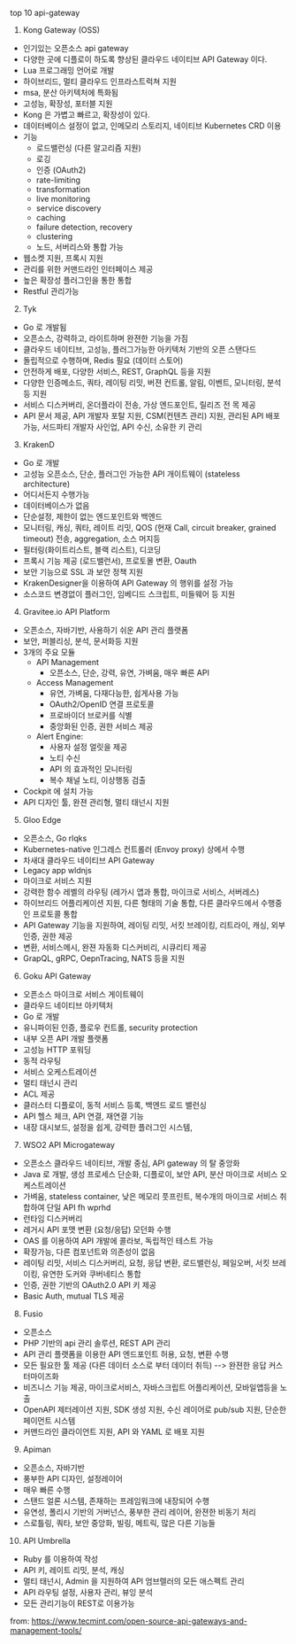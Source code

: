 top 10 api-gateway

1. Kong Gateway (OSS)
- 인기있는 오픈소스 api gateway
- 다양한 곳에 디플로이 하도록 향상된 클라우드 네이티브 API Gateway 이다. 
- Lua 프로그래밍 언어로 개발
- 하이브리드, 멀티 클라우드 인프라스트럭쳐 지원
- msa, 분산 아키텍처에 특화됨
- 고성능, 확장성, 포터블 지원
- Kong 은 가볍고 빠르고, 확장성이 있다. 
- 데이터베이스 설정이 없고, 인메모리 스토리지, 네이티브 Kubernetes CRD 이용
- 기능
	- 로드밸런싱 (다른 알고리즘 지원)
	- 로깅
	- 인증 (OAuth2)
	- rate-limiting
	- transformation
	- live monitoring
	- service discovery
	- caching
	- failure detection, recovery
	- clustering
	- 노드, 서버리스와 통합 가능 
- 웹소켓 지원, 프록시 지원
- 관리를 위한 커맨드라인 인터페이스 제공
- 높은 확장성 플러그인을 통한 통합
- Restful 관리가능

2. Tyk
- Go 로 개발됨
- 오픈소스, 강력하고, 라이트하며 완젼한 기능을 가짐
- 클라우드 네이티브, 고성능, 플러그가능한 아키텍처 기반의 오픈 스탠다드
- 돌립적으로 수행하며, Redis 필요 (데이터 스토어)
- 안전하게 배포, 다양한 서비스, REST, GraphQL 등을 지원
- 다양한 인증메소드, 쿼타, 레이팅 리밋, 버젼 컨트롤, 알림, 이벤트, 모니터링, 분석 등 지원
- 서비스 디스커버리, 온더플라이 전송, 가상 엔드포인트, 릴리즈 전 목 제공
- API 문서 제공, API 개발자 포탈 지원, CSM(컨텐츠 관리) 지원, 관리된 API 배포 가능, 서드파티 개발자 사인업, API 수신, 소유한 키 관리

3. KrakenD
- Go 로 개발
- 고성능 오픈소스, 단순, 플러그인 가능한 API 개이트웨이 (stateless architecture) 
- 어디서든지 수행가능
- 데이터베이스가 없음
- 단순설정, 제한이 없는 엔드포인트와 백엔드
- 모니터링, 캐싱, 쿼타, 레이트 리밋, QOS (현재 Call, circuit breaker, grained timeout) 전송, aggregation, 소스 머지등
- 필터링(화이트리스트, 블랙 리스트), 디코딩
- 프록시 기능 제공 (로드밸런서), 프로토몰 변환, Oauth
- 보안 기능으로 SSL 과 보안 정책 지원
- KrakenDesigner을 이용하여 API Gateway 의 행위를 설정 가능
- 소스코드 변경없이 플러그인, 임베디드 스크립트, 미들웨어 등 지원 

4. Gravitee.io API Platform
- 오픈소스, 자바기반, 사용하기 쉬운 API 관리 플랫폼
- 보안, 퍼블리싱, 분석, 문서화등 지원
- 3개의 주요 모듈
	- API Management
		- 오픈소스, 단순, 강력, 유연, 가벼움, 매우 빠른 API 
	- Access Management
		- 유연, 가벼움, 다재다능한, 쉽게사용 가능
		- OAuth2/OpenID 연결 프로토콜
		- 프로바이더 브로커를 식별
		- 중앙화된 인증, 권한 서비스 제공 
	- Alert Engine:
		- 사용자 설정 얼릿을 제공
		- 노티 수신
		- API 의 효과적인 모니터링
		- 복수 채널 노티, 이상행동 검출
- Cockpit 에 설치 가능
- API 디자인 툴, 완젼 관리형, 멀티 태넌시 지원

5. Gloo Edge
- 오픈소스, Go rlqks
- Kubernetes-native 인그레스 컨트롤러 (Envoy proxy) 상에서 수행
- 차새대 클라우드 네이티브 API Gateway
- Legacy app wldnjs
- 마이크로 서비스 지원
- 강력한 함수 레벨의 라우팅 (레가시 앱과 통합, 마이크로 서비스, 서버레스)
- 하이브리드 어플리케이션 지원, 다른 형태의 기술 통합, 다른 클라우드에서 수행중인 프로토콜 통합
- API Gateway 기능을 지원하여, 레이팅 리밋, 서킷 브레이킹, 리트라이, 캐싱, 외부 인증, 권한 제공
- 변환, 서비스메시, 완젼 자동화 디스커비리, 시큐리티 제공
- GrapQL, gRPC, OepnTracing, NATS 등을 지원

6. Goku API Gateway
- 오픈소스 마이크로 서비스 게이트웨이
- 클라우드 네이티브 아키텍처
- Go 로 개발
- 유니파이된 인증, 플로우 컨트롤, security protection
- 내부 오픈 API 개발 플랫폼
- 고성능 HTTP 포워딩
- 동적 라우팅
- 서비스 오케스트레이션
- 멀티 태넌시 관리
- ACL 제공
- 클러스터 디플로이, 동적 서비스 등록, 백엔드 로드 밸런싱
- API 헬스 체크, API 연결, 재연결 기능
- 내장 대시보드, 설정을 쉽게, 강력한 플러그인 시스템, 

7. WSO2 API Microgateway
- 오픈소스 클라우드 네이티브, 개발 중심, API gateway 의 탈 중앙화
- Java 로 개발, 생성 프로세스 단순화, 디플로이, 보안 API, 분산 마이크로 서비스 오케스트레이션
- 가벼움, stateless container, 낮은 메모리 풋프린트, 복수개의 마이크로 서비스 취합하여 단일 API fh wprhd
- 런타임 디스커버리 
- 레거시 API 포맷 변환 (요청/응답) 모던화 수행
- OAS 를 이용하여 API 개발에 콜라보, 독립적인 테스트 가능
- 확장가능, 다른 컴포넌트와 의존성이 없음
- 레이팅 리밋, 서비스 디스커버리, 요청, 응답 변환, 로드밸런싱, 페일오버, 서킷 브레이킹, 유연한 도커와 쿠버네티스 통합
- 인증, 권한 기반의 OAuth2.0 API 키 제공
- Basic Auth, mutual TLS 제공

8. Fusio
- 오픈소스
- PHP 기반의 api 관리 솔루션, REST API 관리
- API 관리 플랫폼을 이용한 API 엔드포인트 허용, 요청, 변환 수행
- 모든 필요한 툴 제공 (다른 데이터 소스로 부터 데이터 취득) --> 완젼한 응답 커스터마이즈화
- 비즈니스 기능 제공, 마이크로서비스, 자바스크립트 어플리케이션, 모바일앱등을 노출
- OpenAPI 제터레이션 지원, SDK 생성 지원, 수신 레이어로 pub/sub 지원, 단순한 페이먼트 시스템
- 커맨드라인 클라이언트 지원, API 와 YAML 로 배포 지원

9. Apiman
- 오픈소스, 자바기반
- 풍부한 API 디자인, 설정레이어
- 매우 빠른 수행
- 스탠드 얼론 시스템, 존재하는 프레임워크에 내장되어 수행
- 유연성, 폴리시 기반의 거버넌스, 풍부한 관리 레이어, 완젼한 비동기 처리
- 스로틀링, 쿼타, 보안 중앙화, 빌링, 메트릭, 많은 다른 기능들

10. API Umbrella
- Ruby 를 이용하여 작성
- API 키, 레이트 리밋, 분석, 캐싱
- 멀티 태넌시, Admin 을 지원하여 API 엄브렐러의 모든 애스펙트 관리
- API 라우팅 설정, 사용자 관리, 뷰잉 분석
- 모든 관리기능이 REST로 이용가능

from: https://www.tecmint.com/open-source-api-gateways-and-management-tools/
